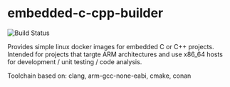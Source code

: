 # embedded-c-cpp-builder

![Build Status](https://github.com/dtrussel/embedded-c-cpp-builder/actions/workflows/ci.yml/badge.svg)

Provides simple linux docker images for embedded C or C++ projects.
Intended for projects that targte ARM architectures and use x86_64 hosts for development / unit testing / code analysis.

Toolchain based on: clang, arm-gcc-none-eabi, cmake, conan

